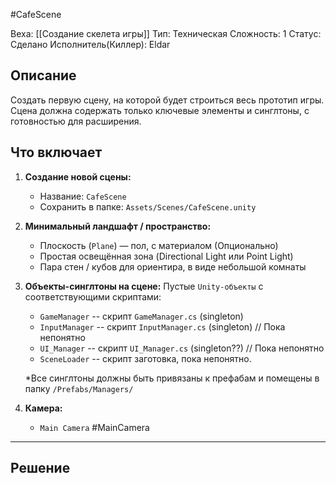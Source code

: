 #CafeScene

Веха: [[Создание скелета игры]]
Тип: Техническая
Сложность: 1
Статус: Сделано
Исполнитель(Киллер): Eldar

## Описание
Создать первую сцену, на которой будет строиться весь прототип игры.  
Сцена должна содержать только ключевые элементы и синглтоны, с готовностью для расширения.

## Что включает

1. **Создание новой сцены:**
   - Название: `CafeScene`
   - Сохранить в папке: `Assets/Scenes/CafeScene.unity`

2. **Минимальный ландшафт / пространство:**
   - Плоскость (`Plane`) — пол, с материалом (Опционально)
   - Простая освещённая зона (Directional Light или Point Light)
   - Пара стен / кубов для ориентира, в виде небольшой комнаты

3. **Объекты-синглтоны на сцене:**
   Пустые `Unity-объекты` с соответствующими скриптами:
   - `GameManager` -- скрипт `GameManager.cs` (singleton)
   - `InputManager` -- скрипт `InputManager.cs` (singleton) // Пока непонятно
   - `UI_Manager` -- скрипт `UI_Manager.cs` (singleton??) // Пока непонятно
   - `SceneLoader` -- скрипт заготовка, пока непонятно.

   *Все синглтоны должны быть привязаны к префабам и помещены в папку `/Prefabs/Managers/`

4. **Камера:**
   - `Main Camera` #MainCamera



---
## Решение
